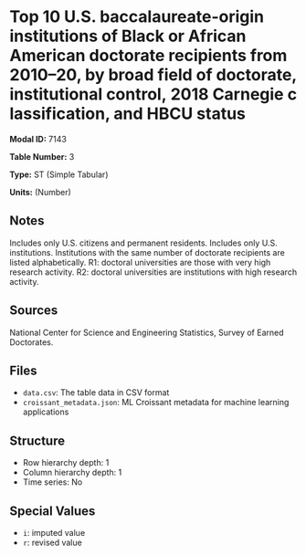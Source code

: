 # Top 10 U.S. baccalaureate-origin institutions of Black or African American doctorate recipients from 2010–20, by broad field of doctorate, institutional control, 2018 Carnegie classification, and HBCU status

**Modal ID:** 7143

**Table Number:** 3

**Type:** ST (Simple Tabular)

**Units:** (Number)

## Notes

Includes only U.S. citizens and permanent residents. Includes only U.S. institutions. Institutions with the same number of doctorate recipients are listed alphabetically. R1: doctoral universities are those with very high research activity. R2: doctoral universities are institutions with high research activity.

## Sources

National Center for Science and Engineering Statistics, Survey of Earned Doctorates.

## Files

- `data.csv`: The table data in CSV format
- `croissant_metadata.json`: ML Croissant metadata for machine learning applications

## Structure

- Row hierarchy depth: 1
- Column hierarchy depth: 1
- Time series: No

## Special Values

- `i`: imputed value
- `r`: revised value
